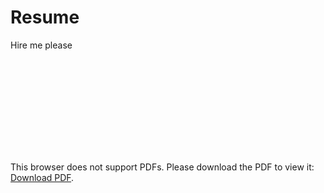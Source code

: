 # Resume
Hire me please

<object data="https://gauravity.com/resume.pdf" type="application/pdf" width="700px" height="700px">
    <embed src="https://gauravity.com/resume.pdff">
        <p>This browser does not support PDFs. Please download the PDF to view it: <a href="https://gauravity.com/resume.pdf">Download PDF</a>.</p>
    </embed>
</object>
